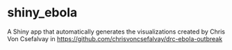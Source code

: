# shiny_ebola
A Shiny app that automatically generates the visualizations created by Chris Von Csefalvay in https://github.com/chrisvoncsefalvay/drc-ebola-outbreak

